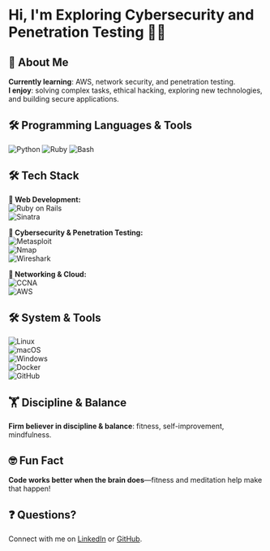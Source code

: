 # Hi, I'm Exploring Cybersecurity and Penetration Testing 🏴‍☠️

## 🚀 About Me
**Currently learning**: AWS, network security, and penetration testing.  
**I enjoy**: solving complex tasks, ethical hacking, exploring new technologies, and building secure applications.

## 🛠 Programming Languages & Tools
![Python](https://img.shields.io/badge/-Python-3776AB?logo=python&logoColor=white)
![Ruby](https://img.shields.io/badge/-Ruby-CC342D?logo=ruby&logoColor=white)
![Bash](https://img.shields.io/badge/-Bash-4EAA25?logo=gnu-bash&logoColor=white)

## 🛠 Tech Stack

**🔹 Web Development:**  
![Ruby on Rails](https://img.shields.io/badge/-Ruby_on_Rails-CC0000?logo=ruby-on-rails&logoColor=white)  
![Sinatra](https://img.shields.io/badge/-Sinatra-FF4F00?logo=sinatra&logoColor=white)

**🔹 Cybersecurity & Penetration Testing:**  
![Metasploit](https://img.shields.io/badge/-Metasploit-8A2BE2?logo=metasploit&logoColor=white)  
![Nmap](https://img.shields.io/badge/-Nmap-4682B4?logo=nmap&logoColor=white)  
![Wireshark](https://img.shields.io/badge/-Wireshark-1679A7?logo=wireshark&logoColor=white)

**🔹 Networking & Cloud:**  
![CCNA](https://img.shields.io/badge/-CCNA-1F75FE?logo=cisco&logoColor=white)  
![AWS](https://img.shields.io/badge/-AWS-FF9900?logo=amazonaws&logoColor=white)

## 🛠 System & Tools
![Linux](https://img.shields.io/badge/-Linux-FCC624?logo=linux&logoColor=black)  
![macOS](https://img.shields.io/badge/-macOS-000000?logo=apple&logoColor=white)  
![Windows](https://img.shields.io/badge/-Windows-0078D6?logo=windows&logoColor=white)  
![Docker](https://img.shields.io/badge/-Docker-2496ED?logo=docker&logoColor=white)  
![GitHub](https://img.shields.io/badge/-GitHub-181717?logo=github&logoColor=white)

## 🏋️ Discipline & Balance
**Firm believer in discipline & balance**: fitness, self-improvement, mindfulness.

## 🤓 Fun Fact
**Code works better when the brain does**—fitness and meditation help make that happen!

## ❓ Questions?
Connect with me on [LinkedIn](https://www.linkedin.com/in/your-profile) or [GitHub](https://github.com/your-username).
